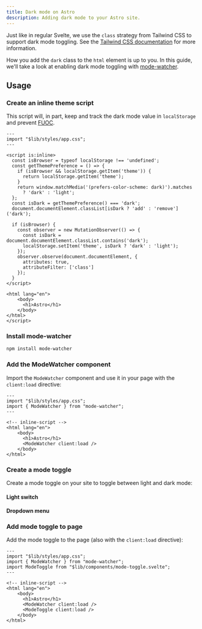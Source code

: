 ```yaml
---
title: Dark mode on Astro
description: Adding dark mode to your Astro site.
---
```


<script>
  import { Steps, ComponentPreview } from "$lib/components/docs";
</script>

Just like in regular Svelte, we use the `class` strategy from Tailwind CSS to support dark mode toggling. See the [Tailwind CSS documentation](https://tailwindcss.com/docs/dark-mode#toggling-dark-mode-manually) for more information.

How you add the `dark` class to the `html` element is up to you. In this guide, we'll take a look at enabling dark mode toggling with [mode-watcher](https://github.com/svecosystem/mode-watcher).

## Usage

<Steps>

### Create an inline theme script

This script will, in part, keep and track the dark mode value in `localStorage` and prevent [FUOC](https://en.wikipedia.org/wiki/Flash_of_unstyled_content).

```astro title="src/pages/index.astro" {5-27} showLineNumbers
---
import "$lib/styles/app.css";
---

<script is:inline>
  const isBrowser = typeof localStorage !== 'undefined';
  const getThemePreference = () => {
    if (isBrowser && localStorage.getItem('theme')) {
      return localStorage.getItem('theme');
    }
    return window.matchMedia('(prefers-color-scheme: dark)').matches
      ? 'dark' : 'light';
  };
  const isDark = getThemePreference() === 'dark';
  document.documentElement.classList[isDark ? 'add' : 'remove']('dark');

  if (isBrowser) {
    const observer = new MutationObserver(() => {
      const isDark = document.documentElement.classList.contains('dark');
      localStorage.setItem('theme', isDark ? 'dark' : 'light');
    });
    observer.observe(document.documentElement, {
      attributes: true,
      attributeFilter: ['class']
    });
  }
</script>

<html lang="en">
	<body>
      <h1>Astro</h1>
	</body>
</html>
</script>
```

### Install mode-watcher

```bash
npm install mode-watcher
```

### Add the ModeWatcher component

Import the `ModeWatcher` component and use it in your page with the `client:load` directive:

```astro title="src/pages/index.astro" {3,9} showLineNumbers
---
import "$lib/styles/app.css";
import { ModeWatcher } from "mode-watcher";
---

<!-- inline-script -->
<html lang="en">
	<body>
      <h1>Astro</h1>
      <ModeWatcher client:load />
	</body>
</html>
```

### Create a mode toggle

Create a mode toggle on your site to toggle between light and dark mode:

#### Light switch

<ComponentPreview name="dark-mode-light-switch">

<div />

</ComponentPreview>

#### Dropdown menu

<ComponentPreview name="dark-mode-dropdown-menu">

<div />

</ComponentPreview>

### Add mode toggle to page

Add the mode toggle to the page (also with the `client:load` directive):

```astro title="src/pages/index.astro" {4,12} showLineNumbers
---
import "$lib/styles/app.css";
import { ModeWatcher } from "mode-watcher";
import ModeToggle from "$lib/components/mode-toggle.svelte";
---

<!-- inline-script -->
<html lang="en">
	<body>
      <h1>Astro</h1>
      <ModeWatcher client:load />
      <ModeToggle client:load />
	</body>
</html>
```

</Steps>

